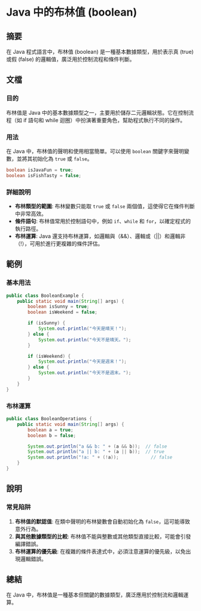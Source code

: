 <!--
Meta Description: # Java 中的布林值 (boolean) ## 摘要 在 Java 程式語言中，布林值 (boolean) 是一種基本數據類型，用於表示真 (true) 或假 (false) 的邏輯值，廣泛用於控制流程和條件判斷。 ## 文檔 ### 目的 布林值是 Java 中的基本數據類型之一，主要用於儲存...
Meta Keywords: java, boolean, false, true, system
-->

# Java 中的布林值 (boolean)

## 摘要
在 Java 程式語言中，布林值 (boolean) 是一種基本數據類型，用於表示真 (true) 或假 (false) 的邏輯值，廣泛用於控制流程和條件判斷。

## 文檔
### 目的
布林值是 Java 中的基本數據類型之一，主要用於儲存二元邏輯狀態。它在控制流程（如 if 語句和 while 迴圈）中扮演著重要角色，幫助程式執行不同的操作。

### 用法
在 Java 中，布林值的聲明和使用相當簡單。可以使用 `boolean` 關鍵字來聲明變數，並將其初始化為 `true` 或 `false`。

```java
boolean isJavaFun = true;
boolean isFishTasty = false;
```

### 詳細說明
- **布林類型的範圍**: 布林變數只能取 `true` 或 `false` 兩個值，這使得它在條件判斷中非常高效。
- **條件語句**: 布林值常用於控制語句中，例如 `if`、`while` 和 `for`，以確定程式的執行路徑。
- **布林運算**: Java 還支持布林運算，如邏輯與（&&）、邏輯或（||）和邏輯非（!），可用於進行更複雜的條件評估。

## 範例
### 基本用法
```java
public class BooleanExample {
    public static void main(String[] args) {
        boolean isSunny = true;
        boolean isWeekend = false;

        if (isSunny) {
            System.out.println("今天是晴天！");
        } else {
            System.out.println("今天不是晴天。");
        }

        if (isWeekend) {
            System.out.println("今天是週末！");
        } else {
            System.out.println("今天不是週末。");
        }
    }
}
```

### 布林運算
```java
public class BooleanOperations {
    public static void main(String[] args) {
        boolean a = true;
        boolean b = false;

        System.out.println("a && b: " + (a && b));  // false
        System.out.println("a || b: " + (a || b));  // true
        System.out.println("!a: " + (!a));            // false
    }
}
```

## 說明
### 常見陷阱
1. **布林值的默認值**: 在類中聲明的布林變數會自動初始化為 `false`，這可能導致意外行為。
2. **與其他數據類型的比較**: 布林值不能與整數或其他類型直接比較，可能會引發編譯錯誤。
3. **布林運算的優先級**: 在複雜的條件表達式中，必須注意運算的優先級，以免出現邏輯錯誤。

## 總結
在 Java 中，布林值是一種基本但關鍵的數據類型，廣泛應用於控制流和邏輯運算。